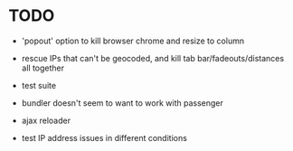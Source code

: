 # TODO

* 'popout' option to kill browser chrome and resize to column
* rescue IPs that can't be geocoded, and kill tab bar/fadeouts/distances all together

* test suite

* bundler doesn't seem to want to work with passenger
* ajax reloader
* test IP address issues in different conditions